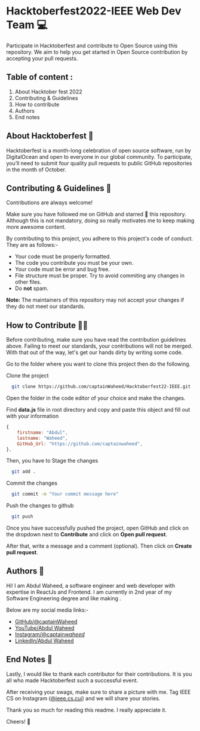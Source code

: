 # Hacktoberfest2022-IEEE Web Dev Team 💻

Participate in Hacktoberfest and contribute to Open Source using this repository.
We aim to help you get started in Open Source contribution by accepting your pull
requests.

## Table of content :

1. About Hacktober fest 2022
2. Contributing & Guidelines
3. How to contribute
4. Authors
5. End notes

## About Hacktoberfest 🤖

Hacktoberfest is a month-long celebration of open source software, run
by DigitalOcean and open to everyone in our global community. To
participate, you’ll need to submit four quality pull requests to public
GitHub repositories in the month of October.

## Contributing & Guidelines 👀

Contributions are always welcome!

Make sure you have followed me on GitHub and starred 🌟 this repository.
Although this is not mandatory, doing so really motivates me to keep making
more awesome content.

By contributing to this project, you adhere to this project's code of conduct. They are as follows:-

- Your code must be properly formatted.
- The code you contribute you must be your own.
- Your code must be error and bug free.
- File structure must be proper. Try to avoid commiting any changes in other files.
- Do **not** spam.

**Note:** The maintainers of this repository may not accept your changes if
they do not meet our standards.

## How to Contribute 👨‍💻

Before contributing, make sure you have read the contribution guidelines above.
Failing to meet our standards, your contributions will not be merged.
With that out of the way, let's get our hands dirty by writing some code.

Go to the folder where you want to clone this project then do the following.

Clone the project

```bash
  git clone https://github.com/captainWaheed/Hacktoberfest22-IEEE.git
```

Open the folder in the code editor of your choice and make the changes.

Find **data.js** file in root directory and copy and paste this object and fill out with your information

```javascript
{
    firstname: "Abdul",
    lastname: "Waheed",
    GitHub_Url: "https://github.com/captainwaheed",
},
```

Then, you have to Stage the changes

```bash
  git add .
```

Commit the changes

```bash
  git commit -m "Your commit message here"
```

Push the changes to github

```bash
  git push
```

Once you have successfully pushed the project, open GitHub and click on
the dropdown next to **Contribute** and click on **Open pull request**.

After that, write a message and a comment (optional).
Then click on **Create pull request**.

## Authors 🫡

Hi! I am Abdul Waheed, a software engineer and web developer with expertise in ReactJs and Frontend.
I am currently in 2nd year of my Software Engineering degree and
like making .

Below are my social media links:-

- [GitHub/@captainWaheed](https://www.github.com/captainWaheed)
- [YouTube/Abdul Waheed](https://youtube.com/channel/UCA44ghvYkWK07I9uDwYrgMw)
- [Instagram/@captain*waheed*](https://www.instagram.com/captain_waheed_/)
- [LinkedIn/Abdul Waheed](https://www.linkedin.com/in/abdul-waheed781/)

## End Notes 📝

Lastly, I would like to thank each contributor for their contributions.
It is you all who made Hacktoberfest such a successful event.

After receiving your swags, make sure to share a picture with me. Tag IEEE CS on
Instagram ([@ieee.cs.cui](https://www.instagram.com/ieee.cs.cui/)) and we will share your stories.

Thank you so much for reading this readme. I really appreciate it.

Cheers! 🍻
